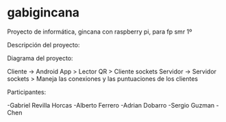 # gabigincana
Proyecto de informática, gincana con raspberry pi, para fp smr 1º

Descripción del proyecto:


Diagrama del proyecto:

Cliente -> Android App > Lector QR > Cliente sockets
Servidor -> Servidor sockets > Maneja las conexiones y las puntuaciones de los clientes

Participantes:

-Gabriel Revilla Horcas
-Alberto Ferrero
-Adrian Dobarro
-Sergio Guzman
-Chen 
